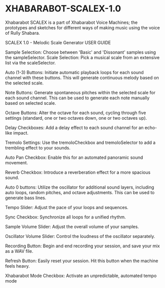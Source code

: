 # XHABARABOT-SCALEX-1.0
Xhabarabot SCALEX is a part of Xhabarabot Voice Machines; the prototypes and sketches for different ways of making music using the voice of Rully Shabara.



SCALEX 1.0 - Melodic Scale Generator
USER GUIDE


Sample Selection: Choose between 'Basic' and 'Dissonant' samples using the sampleSelector.
Scale Selection: Pick a musical scale from an extensive list via the scaleSelector.


Auto (1-3) Buttons: Initiate automatic playback loops for each sound channel with these buttons.
This will generate continuous melody based on the selected scale.

Note Buttons: Generate spontaneous pitches within the selected scale for each sound channel. 
This can be used to generate each note manually based on selected scale.

Octave Buttons: Alter the octave for each sound, cycling through five settings (standard, one or two octaves down, one or two octaves up).

Delay Checkboxes: Add a delay effect to each sound channel for an echo-like impact.

Tremolo Settings: Use the tremoloCheckbox and tremoloSelector to add a trembling effect to your sounds.

Auto Pan Checkbox: Enable this for an automated panoramic sound movement.

Reverb Checkbox: Introduce a reverberation effect for a more spacious sound.

Auto 0 buttons: Utilize the oscillator for additional sound layers, including auto loops, random pitches, and octave adjustments. 
This can be used to generate bass lines.

Tempo Slider: Adjust the pace of your loops and sequences.

Sync Checkbox: Synchronize all loops for a unified rhythm.


Sample Volume Slider: Adjust the overall volume of your samples.

Oscillator Volume Slider: Control the loudness of the oscillator separately.


Recording Button: Begin and end recording your session, and save your mix as a WAV file.


Refresh Button: Easily reset your session. Hit this button when the machine feels heavy.

Xhabarabot Mode Checkbox: Activate an unpredictable, automated tempo mode

